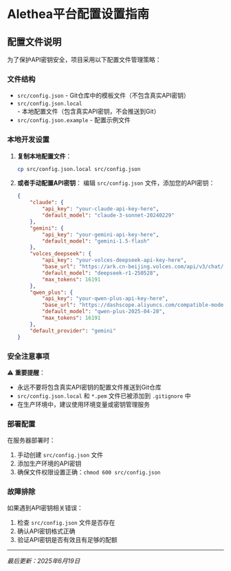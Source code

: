 # Alethea平台配置设置指南

## 配置文件说明

为了保护API密钥安全，项目采用以下配置文件管理策略：

### 文件结构
- `src/config.json` - Git仓库中的模板文件（不包含真实API密钥）
- `src/config.json.local` - 本地配置文件（包含真实API密钥，不会推送到Git）
- `src/config.json.example` - 配置示例文件

### 本地开发设置

1. **复制本地配置文件**：
   ```bash
   cp src/config.json.local src/config.json
   ```

2. **或者手动配置API密钥**：
   编辑 `src/config.json` 文件，添加您的API密钥：
   ```json
   {
       "claude": {
           "api_key": "your-claude-api-key-here",
           "default_model": "claude-3-sonnet-20240229"
       },
       "gemini": {
           "api_key": "your-gemini-api-key-here",
           "default_model": "gemini-1.5-flash"
       },
       "volces_deepseek": {
           "api_key": "your-volces-deepseek-api-key-here",
           "base_url": "https://ark.cn-beijing.volces.com/api/v3/chat/completions",
           "default_model": "deepseek-r1-250528",
           "max_tokens": 16191
       },
       "qwen_plus": {
           "api_key": "your-qwen-plus-api-key-here",
           "base_url": "https://dashscope.aliyuncs.com/compatible-mode/v1/chat/completions",
           "default_model": "qwen-plus-2025-04-28",
           "max_tokens": 16191
       },
       "default_provider": "gemini"
   }
   ```

### 安全注意事项

⚠️ **重要提醒**：
- 永远不要将包含真实API密钥的配置文件推送到Git仓库
- `src/config.json.local` 和 `*.pem` 文件已被添加到 `.gitignore` 中
- 在生产环境中，建议使用环境变量或密钥管理服务

### 部署配置

在服务器部署时：
1. 手动创建 `src/config.json` 文件
2. 添加生产环境的API密钥
3. 确保文件权限设置正确：`chmod 600 src/config.json`

### 故障排除

如果遇到API密钥相关错误：
1. 检查 `src/config.json` 文件是否存在
2. 确认API密钥格式正确
3. 验证API密钥是否有效且有足够的配额

---
*最后更新：2025年6月19日*
